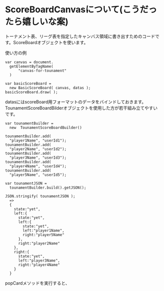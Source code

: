 # ScoreBoardCanvasについて(こうだったら嬉しいな案)

トーナメント表、リーグ表を指定したキャンバス領域に書き出すためのコードです。ScoreBoardオブジェクトを使います。

使い方の例

    var canvas = document.
      getElementByTagName(
          "canvas-for-tounament"
      )
    
    var basicScoreBoard =
      new BasicScoreBoard( canvas, datas );
    basicScoreBoard.draw( );

datasにはscoreBoard用フォーマットのデータをバインドしておきます。TounamentScoreBoardBilderオブジェクトを使用した方が若干組み立てやすいです。

    var tounamentBuilder = 
      new  TounamentScoreBoardBuilder()
    
    tounamentBuilder.add(
      "player1Name", "userId1");
    tounamentBuilder.add(
      "player2Name", "userId2");
    tounamentBuilder.add(
      "player3Name", "userId3");
    tounamentBuilder.add(
      "player4Name", "userId4");
    tounamentBuilder.add(
      "player5Name", "userId5");

    var tounamentJSON =
      tounamentBuilder.build().getJSON();
    
    JSON.stringify( tounamentJSON );
      =>
      {
        state:"yet",
        left:{
          state:"yet",
          left:{
            state:"yet",
            left:"player1Name",
            right:"player5Name"
          },
          right:"player2Name"
        },
        right:{
          state:"yet",
          left:"player3Name",
          right:"player4Name"
        }
      }

popCardメソッドを実行すると、